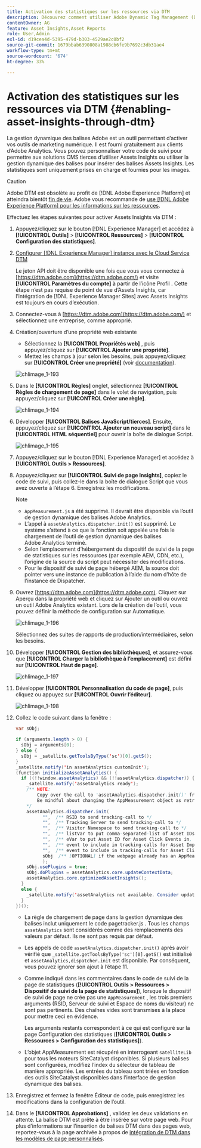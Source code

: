 ```yaml
---
title: Activation des statistiques sur les ressources via DTM
description: Découvrez comment utiliser Adobe Dynamic Tag Management (DTM) pour activer Assets Insights.
contentOwner: AG
feature: Asset Insights,Asset Reports
role: User,Admin
exl-id: d19cea4d-5395-479d-b303-4529ae2c0bf2
source-git-commit: 1679bbab6390808a1988cb6fe9b7692c3db31ae4
workflow-type: tm+mt
source-wordcount: '674'
ht-degree: 33%

---
```


# Activation des statistiques sur les ressources via DTM {#enabling-asset-insights-through-dtm}

La gestion dynamique des balises Adobe est un outil permettant d’activer vos outils de marketing numérique. Il est fourni gratuitement aux clients d’Adobe Analytics. Vous pouvez personnaliser votre code de suivi pour permettre aux solutions CMS tierces d’utiliser Assets Insights ou utiliser la gestion dynamique des balises pour insérer des balises Assets Insights. Les statistiques sont uniquement prises en charge et fournies pour les images.

>[!CAUTION]
>
>Adobe DTM est obsolète au profit de [!DNL Adobe Experience Platform] et atteindra bientôt [fin de vie](https://medium.com/launch-by-adobe/dtm-plans-for-a-sunset-3c6aab003a6f). Adobe vous recommande de [use [!DNL Adobe Experience Platform] pour les informations sur les ressources](https://experienceleague.adobe.com/docs/experience-manager-learn/assets/advanced/asset-insights-launch-tutorial.html).

Effectuez les étapes suivantes pour activer Assets Insights via DTM :

1. Appuyez/cliquez sur le bouton [!DNL Experience Manager] et accédez à **[!UICONTROL Outils]** > **[!UICONTROL Ressources]** > **[!UICONTROL Configuration des statistiques]**.
1. [Configurer [!DNL Experience Manager] instance avec le Cloud Service DTM](../sites-administering/dtm.md)

   Le jeton API doit être disponible une fois que vous vous connectez à [https://dtm.adobe.com](https://dtm.adobe.com/) et visite **[!UICONTROL Paramètres du compte]** à partir de l’icône Profil . Cette étape n’est pas requise du point de vue d’Assets Insights, car l’intégration de [!DNL Experience Manager Sites] avec Assets Insights est toujours en cours d’exécution.

1. Connectez-vous à [https://dtm.adobe.com](https://dtm.adobe.com/) et sélectionnez une entreprise, comme approprié.
1. Création/ouverture d’une propriété web existante

   * Sélectionnez la **[!UICONTROL Propriétés web]** , puis appuyez/cliquez sur **[!UICONTROL Ajouter une propriété]**.
   * Mettez les champs à jour selon les besoins, puis appuyez/cliquez sur **[!UICONTROL Créer une propriété]** (voir [documentation](https://helpx.adobe.com/fr/experience-manager/using/dtm.html)).

   ![chlimage_1-193](assets/chlimage_1-193.png)

1. Dans le **[!UICONTROL Règles]** onglet, sélectionnez **[!UICONTROL Règles de chargement de page]** dans le volet de navigation, puis appuyez/cliquez sur **[!UICONTROL Créer une règle]**.

   ![chlimage_1-194](assets/chlimage_1-194.png)

1. Développer **[!UICONTROL Balises JavaScript/tierces]**. Ensuite, appuyez/cliquez sur **[!UICONTROL Ajouter un nouveau script]** dans le **[!UICONTROL HTML séquentiel]** pour ouvrir la boîte de dialogue Script.

   ![chlimage_1-195](assets/chlimage_1-195.png)

1. Appuyez/cliquez sur le bouton [!DNL Experience Manager] et accédez à **[!UICONTROL Outils > Ressources]**.
1. Appuyez/cliquez sur **[!UICONTROL Suivi de page Insights]**, copiez le code de suivi, puis collez-le dans la boîte de dialogue Script que vous avez ouverte à l’étape 6. Enregistrez les modifications.

   >[!NOTE]
   >
   >* `AppMeasurement.js` a été supprimé. Il devrait être disponible via l’outil de gestion dynamique des balises Adobe Analytics.
   >* L’appel à `assetAnalytics.dispatcher.init()` est supprimé. Le système s’attend à ce que la fonction soit appelée une fois le chargement de l’outil de gestion dynamique des balises Adobe Analytics terminé.
   >* Selon l’emplacement d’hébergement du dispositif de suivi de la page de statistiques sur les ressources (par exemple AEM, CDN, etc.), l’origine de la source du script peut nécessiter des modifications.
   >* Pour le dispositif de suivi de page hébergé AEM, la source doit pointer vers une instance de publication à l’aide du nom d’hôte de l’instance de Dispatcher.


1. Ouvrez [https://dtm.adobe.com](https://dtm.adobe.com). Cliquez sur Aperçu dans la propriété web et cliquez sur Ajouter un outil ou ouvrez un outil Adobe Analytics existant. Lors de la création de l’outil, vous pouvez définir la méthode de configuration sur Automatique.

   ![chlimage_1-196](assets/chlimage_1-196.png)

   Sélectionnez des suites de rapports de production/intermédiaires, selon les besoins.

1. Développer **[!UICONTROL Gestion des bibliothèques]**, et assurez-vous que **[!UICONTROL Charger la bibliothèque à l’emplacement]** est défini sur **[!UICONTROL Haut de page]**.

   ![chlimage_1-197](assets/chlimage_1-197.png)

1. Développer **[!UICONTROL Personnalisation du code de page]**, puis cliquez ou appuyez sur **[!UICONTROL Ouvrir l’éditeur]**.

   ![chlimage_1-198](assets/chlimage_1-198.png)

1. Collez le code suivant dans la fenêtre :

   ```java
   var sObj;
   
   if (arguments.length > 0) {
     sObj = arguments[0];
   } else {
     sObj = _satellite.getToolsByType('sc')[0].getS();
   }
   _satellite.notify('in assetAnalytics customInit');
   (function initializeAssetAnalytics() {
     if ((!!window.assetAnalytics) && (!!assetAnalytics.dispatcher)) {
       _satellite.notify('assetAnalytics ready');
       /** NOTE:
           Copy over the call to 'assetAnalytics.dispatcher.init()' from Assets Pagetracker
           Be mindful about changing the AppMeasurement object as retrieved above.
       */
       assetAnalytics.dispatcher.init(
             "",  /** RSID to send tracking-call to */
             "",  /** Tracking Server to send tracking-call to */
             "",  /** Visitor Namespace to send tracking-call to */
             "",  /** listVar to put comma-separated-list of Asset IDs for Asset Impression Events in tracking-call, e.g. 'listVar1' */
             "",  /** eVar to put Asset ID for Asset Click Events in, e.g. 'eVar3' */
             "",  /** event to include in tracking-calls for Asset Impression Events, e.g. 'event8' */
             "",  /** event to include in tracking-calls for Asset Click Events, e.g. 'event7' */
             sObj  /** [OPTIONAL] if the webpage already has an AppMeasurement object, please include the object here. If unspecified, Pagetracker Core shall create its own AppMeasurement object */
             );
       sObj.usePlugins = true;
       sObj.doPlugins = assetAnalytics.core.updateContextData;
       assetAnalytics.core.optimizedAssetInsights();
     }
     else {
       _satellite.notify('assetAnalytics not available. Consider updating the Custom Page Code', 4);
     }
   })();
   ```

   * La règle de chargement de page dans la gestion dynamique des balises inclut uniquement le code pagetracker.js . Tous les champs `assetAnalytics` sont considérés comme des remplacements des valeurs par défaut. Ils ne sont pas requis par défaut.
   * Les appels de code `assetAnalytics.dispatcher.init()` après avoir vérifié que `_satellite.getToolsByType('sc')[0].getS()` est initialisé et `assetAnalytics,dispatcher.init` est disponible. Par conséquent, vous pouvez ignorer son ajout à l’étape 11.
   * Comme indiqué dans les commentaires dans le code de suivi de la page de statistiques (**[!UICONTROL Outils > Ressources > Dispositif de suivi de la page de statistiques]**), lorsque le dispositif de suivi de page ne crée pas une `AppMeasurement` , les trois premiers arguments (RSID, Serveur de suivi et Espace de noms du visiteur) ne sont pas pertinents. Des chaînes vides sont transmises à la place pour mettre ceci en évidence.

      Les arguments restants correspondent à ce qui est configuré sur la page Configuration des statistiques (**[!UICONTROL Outils > Ressources > Configuration des statistiques]**).

   * L’objet AppMeasurement est récupéré en interrogeant `satelliteLib` pour tous les moteurs SiteCatalyst disponibles. Si plusieurs balises sont configurées, modifiez l’index du sélecteur de tableau de manière appropriée. Les entrées du tableau sont triées en fonction des outils SiteCatalyst disponibles dans l’interface de gestion dynamique des balises.

1. Enregistrez et fermez la fenêtre Éditeur de code, puis enregistrez les modifications dans la configuration de l’outil.
1. Dans le **[!UICONTROL Approbations]** , validez les deux validations en attente. La balise DTM est prête à être insérée sur votre page web. Pour plus d’informations sur l’insertion de balises DTM dans des pages web, reportez-vous à la page archivée à propos de [intégration de DTM dans les modèles de page personnalisés](https://web.archive.org/web/20180816221834/https://blogs.adobe.com/experiencedelivers/experience-management/integrating-dtm-custom-aem6-page-template).
